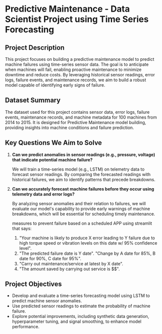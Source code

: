 <h1>Predictive Maintenance - Data Scientist Project using Time Series Forecasting</h1>

<h2>Project Description</h2>
<p>This project focuses on building a predictive maintenance model to predict machine failures using time-series sensor data. The goal is to anticipate when machines will fail, enabling proactive maintenance to minimize downtime and reduce costs. By leveraging historical sensor readings, error logs, failure events, and maintenance records, we aim to build a robust model capable of identifying early signs of failure.</p>

<h2>Dataset Summary</h2>
<p>The dataset used for this project contains sensor data, error logs, failure events, maintenance records, and machine metadata for 100 machines from 2014 to 2015. It is designed for Predictive Maintenance model building, providing insights into machine conditions and failure prediction.</p>

<h2>Key Questions We Aim to Solve</h2>
<ol>
    <li><strong>Can we predict anomalies in sensor readings (e.g., pressure, voltage) that indicate potential machine failure?</strong> 
        <p>We will train a time-series model (e.g., LSTM) on telemetry data to forecast sensor readings. By comparing the forecasted readings with historical failures, we aim to identify patterns that precede breakdowns.</p>
    </li>
    <li><strong>Can we accurately forecast machine failures before they occur using telemetry data and error logs?</strong> 
        <p>By analyzing sensor anomalies and their relation to failures, we will evaluate our model's capability to provide early warnings of machine breakdowns, which will be essential for scheduling timely maintenance.</p>
   
   measures to prevent failure based on a scheduled 
APP using streamlit that says:
1. "Your machine is likely to produce X error leading to Y failure due to high torque speed or vibration levels on this date w/ 95% confidence level". 
2. "The predicted failure date is Y date". "Change by A date for 85%, B date for 90%, C date for 95%".
3. "Carry out maintenance/service at latest by X date".
4. "The amount saved by carrying out service is $$". 
    </li>
</ol>

<h2>Project Objectives</h2>
<ul>
    <li>Develop and evaluate a time-series forecasting model using LSTM to predict machine sensor anomalies.</li>
    <li>Use predicted sensor readings to estimate the probability of machine failure.</li>
    <li>Explore potential improvements, including synthetic data generation, hyperparameter tuning, and signal smoothing, to enhance model performance.</li>
</ul>

